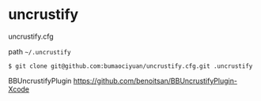 uncrustify
==========

uncrustify.cfg

path `~/.uncrustify` 


```
$ git clone git@github.com:bumaociyuan/uncrustify.cfg.git .uncrustify
```

BBUncrustifyPlugin https://github.com/benoitsan/BBUncrustifyPlugin-Xcode
